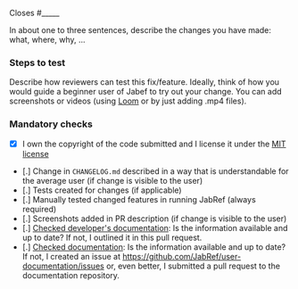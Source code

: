Closes #_____

In about one to three sentences, describe the changes you have made: what, where, why, ...

<!-- NOTE: If your work is not yet complete, please open a draft pull request. In that case, outline your intended next steps. Do you need feedback? Will you continue in parallel? ... -->

### Steps to test

Describe how reviewers can test this fix/feature. Ideally, think of how you would guide a beginner user of Jabef to try out your change.
You can add screenshots or videos (using [Loom](https://www.loom.com/) or by just adding .mp4 files).

<!-- YOU HAVE TO MODIFY THE ABOVE TEXT FIT YOUR PR. OTHERWISE, YOUR PR WILL BE CLOSED WITHOUT FURTHER COMMENT. -->
<!-- LINK THE ISSUE WITH THE "Closes" KEYWORD. Example: Closes (link) OR Closes #12345 -->

### Mandatory checks

<!--
Go through the checklist below. It is mandatory, even for a draft pull request.

Keep ALL the items. Replace the dots inside [.] and mark them as follows: 
[x] done 
[ ] TODO (will be done later while the PR progresses)
[/] not applicable
-->

- [x] I own the copyright of the code submitted and I license it under the [MIT license](https://github.com/JabRef/jabref/blob/main/LICENSE)
- [.] Change in `CHANGELOG.md` described in a way that is understandable for the average user (if change is visible to the user)
- [.] Tests created for changes (if applicable)
- [.] Manually tested changed features in running JabRef (always required)
- [.] Screenshots added in PR description (if change is visible to the user)
- [.] [Checked developer's documentation](https://devdocs.jabref.org/): Is the information available and up to date? If not, I outlined it in this pull request.
- [.] [Checked documentation](https://docs.jabref.org/): Is the information available and up to date? If not, I created an issue at <https://github.com/JabRef/user-documentation/issues> or, even better, I submitted a pull request to the documentation repository.
